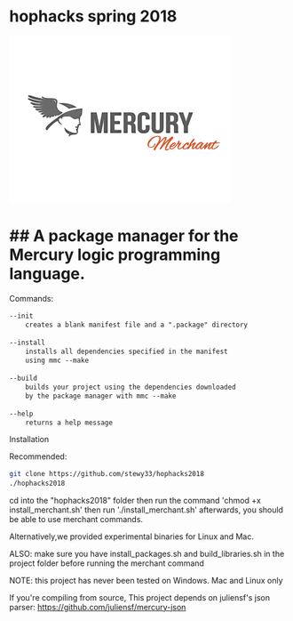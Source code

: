 # hophacks spring 2018

![merchant-logo](merchant-logo.png "Merchant Logo")

# ## A package manager for the Mercury logic programming language.

Commands:

    --init
        creates a blank manifest file and a ".package" directory
    
    --install
        installs all dependencies specified in the manifest
        using mmc --make
    
    --build
        builds your project using the dependencies downloaded
        by the package manager with mmc --make
    
    --help
        returns a help message


Installation

Recommended:

```bash
git clone https://github.com/stewy33/hophacks2018
./hophacks2018
```



cd into the "hophacks2018" folder then run the 
command 'chmod +x install_merchant.sh' then run './install_merchant.sh'
afterwards, you should be able to use merchant commands.

Alternatively,we provided experimental binaries for Linux and Mac.

ALSO: make sure you have install_packages.sh and build_libraries.sh
        in the project folder before running the merchant command

NOTE: this project has never been tested on Windows.  Mac and Linux
only

If you're compiling from source,
This project depends on juliensf's json parser:
https://github.com/juliensf/mercury-json


